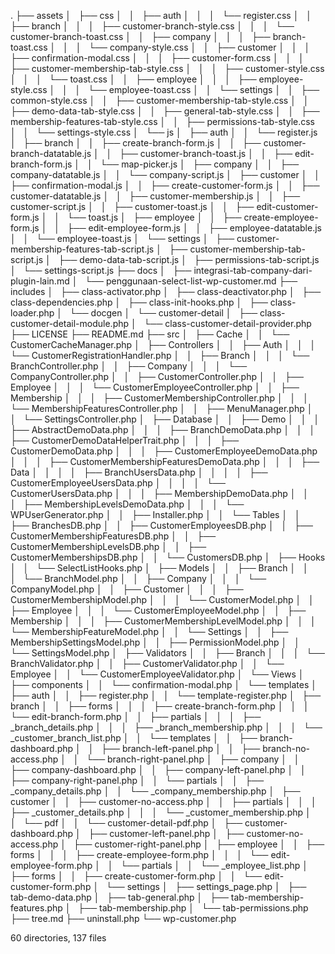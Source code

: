 .
├── assets
│   ├── css
│   │   ├── auth
│   │   │   └── register.css
│   │   ├── branch
│   │   │   ├── customer-branch-style.css
│   │   │   └── customer-branch-toast.css
│   │   ├── company
│   │   │   ├── branch-toast.css
│   │   │   └── company-style.css
│   │   ├── customer
│   │   │   ├── confirmation-modal.css
│   │   │   ├── customer-form.css
│   │   │   ├── customer-membership-tab-style.css
│   │   │   ├── customer-style.css
│   │   │   └── toast.css
│   │   ├── employee
│   │   │   ├── employee-style.css
│   │   │   └── employee-toast.css
│   │   └── settings
│   │       ├── common-style.css
│   │       ├── customer-membership-tab-style.css
│   │       ├── demo-data-tab-style.css
│   │       ├── general-tab-style.css
│   │       ├── membership-features-tab-style.css
│   │       ├── permissions-tab-style.css
│   │       └── settings-style.css
│   └── js
│       ├── auth
│       │   └── register.js
│       ├── branch
│       │   ├── create-branch-form.js
│       │   ├── customer-branch-datatable.js
│       │   ├── customer-branch-toast.js
│       │   ├── edit-branch-form.js
│       │   └── map-picker.js
│       ├── company
│       │   ├── company-datatable.js
│       │   └── company-script.js
│       ├── customer
│       │   ├── confirmation-modal.js
│       │   ├── create-customer-form.js
│       │   ├── customer-datatable.js
│       │   ├── customer-membership.js
│       │   ├── customer-script.js
│       │   ├── customer-toast.js
│       │   ├── edit-customer-form.js
│       │   └── toast.js
│       ├── employee
│       │   ├── create-employee-form.js
│       │   ├── edit-employee-form.js
│       │   ├── employee-datatable.js
│       │   └── employee-toast.js
│       └── settings
│           ├── customer-membership-features-tab-script.js
│           ├── customer-membership-tab-script.js
│           ├── demo-data-tab-script.js
│           ├── permissions-tab-script.js
│           └── settings-script.js
├── docs
│   ├── integrasi-tab-company-dari-plugin-lain.md
│   └── penggunaan-select-list-wp-customer.md
├── includes
│   ├── class-activator.php
│   ├── class-deactivator.php
│   ├── class-dependencies.php
│   ├── class-init-hooks.php
│   ├── class-loader.php
│   └── docgen
│       └── customer-detail
│           ├── class-customer-detail-module.php
│           └── class-customer-detail-provider.php
├── LICENSE
├── README.md
├── src
│   ├── Cache
│   │   └── CustomerCacheManager.php
│   ├── Controllers
│   │   ├── Auth
│   │   │   └── CustomerRegistrationHandler.php
│   │   ├── Branch
│   │   │   └── BranchController.php
│   │   ├── Company
│   │   │   └── CompanyController.php
│   │   ├── CustomerController.php
│   │   ├── Employee
│   │   │   └── CustomerEmployeeController.php
│   │   ├── Membership
│   │   │   ├── CustomerMembershipController.php
│   │   │   └── MembershipFeaturesController.php
│   │   ├── MenuManager.php
│   │   └── SettingsController.php
│   ├── Database
│   │   ├── Demo
│   │   │   ├── AbstractDemoData.php
│   │   │   ├── BranchDemoData.php
│   │   │   ├── CustomerDemoDataHelperTrait.php
│   │   │   ├── CustomerDemoData.php
│   │   │   ├── CustomerEmployeeDemoData.php
│   │   │   ├── CustomerMembershipFeaturesDemoData.php
│   │   │   ├── Data
│   │   │   │   ├── BranchUsersData.php
│   │   │   │   ├── CustomerEmployeeUsersData.php
│   │   │   │   └── CustomerUsersData.php
│   │   │   ├── MembershipDemoData.php
│   │   │   ├── MembershipLevelsDemoData.php
│   │   │   └── WPUserGenerator.php
│   │   ├── Installer.php
│   │   └── Tables
│   │       ├── BranchesDB.php
│   │       ├── CustomerEmployeesDB.php
│   │       ├── CustomerMembershipFeaturesDB.php
│   │       ├── CustomerMembershipLevelsDB.php
│   │       ├── CustomerMembershipsDB.php
│   │       └── CustomersDB.php
│   ├── Hooks
│   │   └── SelectListHooks.php
│   ├── Models
│   │   ├── Branch
│   │   │   └── BranchModel.php
│   │   ├── Company
│   │   │   └── CompanyModel.php
│   │   ├── Customer
│   │   │   ├── CustomerMembershipModel.php
│   │   │   └── CustomerModel.php
│   │   ├── Employee
│   │   │   └── CustomerEmployeeModel.php
│   │   ├── Membership
│   │   │   ├── CustomerMembershipLevelModel.php
│   │   │   └── MembershipFeatureModel.php
│   │   └── Settings
│   │       ├── MembershipSettingsModel.php
│   │       ├── PermissionModel.php
│   │       └── SettingsModel.php
│   ├── Validators
│   │   ├── Branch
│   │   │   └── BranchValidator.php
│   │   ├── CustomerValidator.php
│   │   └── Employee
│   │       └── CustomerEmployeeValidator.php
│   └── Views
│       ├── components
│       │   └── confirmation-modal.php
│       └── templates
│           ├── auth
│           │   ├── register.php
│           │   └── template-register.php
│           ├── branch
│           │   ├── forms
│           │   │   ├── create-branch-form.php
│           │   │   └── edit-branch-form.php
│           │   ├── partials
│           │   │   ├── _branch_details.php
│           │   │   ├── _branch_membership.php
│           │   │   └── _customer_branch_list.php
│           │   └── templates
│           │       ├── branch-dashboard.php
│           │       ├── branch-left-panel.php
│           │       ├── branch-no-access.php
│           │       └── branch-right-panel.php
│           ├── company
│           │   ├── company-dashboard.php
│           │   ├── company-left-panel.php
│           │   ├── company-right-panel.php
│           │   └── partials
│           │       ├── _company_details.php
│           │       └── _company_membership.php
│           ├── customer
│           │   ├── customer-no-access.php
│           │   ├── partials
│           │   │   ├── _customer_details.php
│           │   │   └── _customer_membership.php
│           │   └── pdf
│           │       └── customer-detail-pdf.php
│           ├── customer-dashboard.php
│           ├── customer-left-panel.php
│           ├── customer-no-access.php
│           ├── customer-right-panel.php
│           ├── employee
│           │   ├── forms
│           │   │   ├── create-employee-form.php
│           │   │   └── edit-employee-form.php
│           │   └── partials
│           │       └── _employee_list.php
│           ├── forms
│           │   ├── create-customer-form.php
│           │   └── edit-customer-form.php
│           └── settings
│               ├── settings_page.php
│               ├── tab-demo-data.php
│               ├── tab-general.php
│               ├── tab-membership-features.php
│               ├── tab-membership.php
│               └── tab-permissions.php
├── tree.md
├── uninstall.php
└── wp-customer.php

60 directories, 137 files
